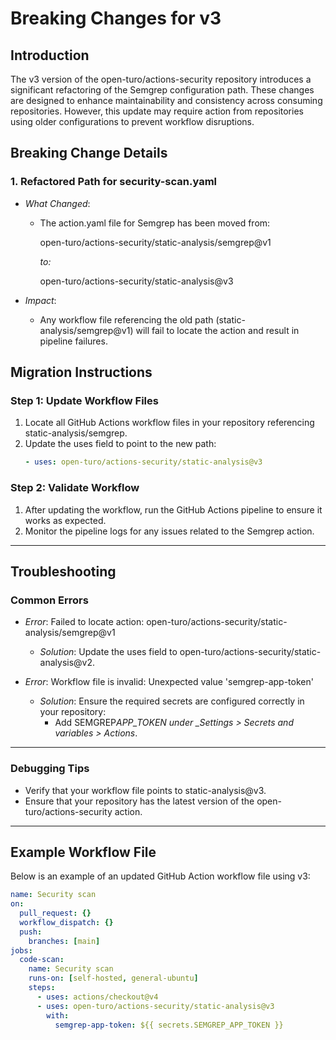 # Breaking Changes for v3

## Introduction

The v3 version of the open-turo/actions-security repository introduces a significant refactoring of the Semgrep configuration path. These changes are designed to enhance maintainability and consistency across consuming repositories. However, this update may require action from repositories using older configurations to prevent workflow disruptions.

## Breaking Change Details

### 1. Refactored Path for security-scan.yaml

- _What Changed_:

  - The action.yaml file for Semgrep has been moved from:

    open-turo/actions-security/static-analysis/semgrep@v1

    _to:_

    open-turo/actions-security/static-analysis@v3

- _Impact_:
  - Any workflow file referencing the old path (static-analysis/semgrep@v1) will fail to locate the action and result in pipeline failures.

## Migration Instructions

### Step 1: Update Workflow Files

1. Locate all GitHub Actions workflow files in your repository referencing static-analysis/semgrep.
2. Update the uses field to point to the new path:
   ```yaml
   - uses: open-turo/actions-security/static-analysis@v3
   ```

### Step 2: Validate Workflow

1. After updating the workflow, run the GitHub Actions pipeline to ensure it works as expected.
2. Monitor the pipeline logs for any issues related to the Semgrep action.

---

## Troubleshooting

### Common Errors

- _Error_: Failed to locate action: open-turo/actions-security/static-analysis/semgrep@v1

  - _Solution_: Update the uses field to open-turo/actions-security/static-analysis@v2.

- _Error_: Workflow file is invalid: Unexpected value 'semgrep-app-token'
  - _Solution_: Ensure the required secrets are configured correctly in your repository:
    - Add SEMGREP*APP_TOKEN under \_Settings > Secrets and variables > Actions*.

---

### Debugging Tips

- Verify that your workflow file points to static-analysis@v3.
- Ensure that your repository has the latest version of the open-turo/actions-security action.

---

## Example Workflow File

Below is an example of an updated GitHub Action workflow file using v3:

```yaml
name: Security scan
on:
  pull_request: {}
  workflow_dispatch: {}
  push:
    branches: [main]
jobs:
  code-scan:
    name: Security scan
    runs-on: [self-hosted, general-ubuntu]
    steps:
      - uses: actions/checkout@v4
      - uses: open-turo/actions-security/static-analysis@v3
        with:
          semgrep-app-token: ${{ secrets.SEMGREP_APP_TOKEN }}
```
